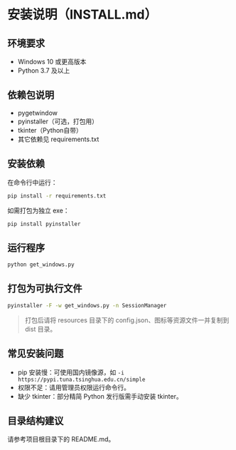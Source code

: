 # 安装说明（INSTALL.md）

## 环境要求
- Windows 10 或更高版本
- Python 3.7 及以上

## 依赖包说明
- pygetwindow
- pyinstaller（可选，打包用）
- tkinter（Python自带）
- 其它依赖见 requirements.txt

## 安装依赖
在命令行中运行：

```bash
pip install -r requirements.txt
```

如需打包为独立 exe：
```bash
pip install pyinstaller
```

## 运行程序

```bash
python get_windows.py
```

## 打包为可执行文件

```bash
pyinstaller -F -w get_windows.py -n SessionManager
```

> 打包后请将 resources 目录下的 config.json、图标等资源文件一并复制到 dist 目录。

## 常见安装问题
- pip 安装慢：可使用国内镜像源，如 `-i https://pypi.tuna.tsinghua.edu.cn/simple`
- 权限不足：请用管理员权限运行命令行。
- 缺少 tkinter：部分精简 Python 发行版需手动安装 tkinter。

## 目录结构建议
请参考项目根目录下的 README.md。 